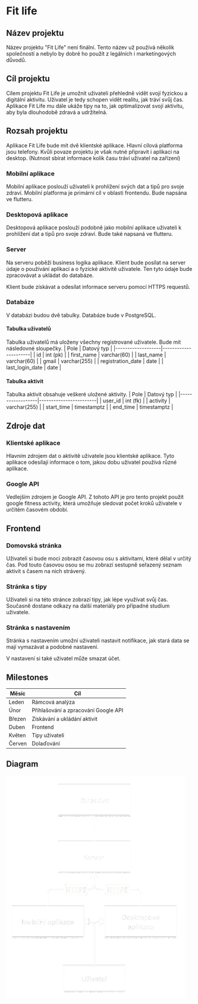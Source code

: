 # Fit life

## Název projektu
Název projektu "Fit Life" není finální. Tento název už používá několik společností a nebylo by dobré ho použít z legálních i marketingových důvodů.

## Cíl projektu
Cílem projektu Fit Life je umožnit uživateli přehledně vidět svojí fyzickou a digitální aktivitu. Uživatel je tedy schopen vidět realitu, jak tráví svůj čas. 
Aplikace Fit Life mu dále ukáže tipy na to, jak optimalizovat svojí aktivitu, aby byla dlouhodobě zdravá a udržitelná.

## Rozsah projektu
Aplikace Fit Life bude mít dvě klientské aplikace. Hlavní cílová platforma jsou telefony. Kvůli povaze projektu je však nutné připravit i aplikaci na desktop. (Nutnost sbírat informace kolik času tráví uživatel na zařízení)

### Mobilní aplikace
Mobilní aplikace poslouží uživateli k prohlížení svých dat a tipů pro svoje zdraví. Mobilní platforma je primární cíl v oblasti frontendu. Bude napsána ve flutteru.

### Desktopová aplikace
Desktopová aplikace poslouží podobně jako mobilní aplikace uživateli k prohlížení dat a tipů pro svoje zdraví. Bude také napsaná ve flutteru.

### Server
Na serveru poběží business logika aplikace. Klient bude posílat na server údaje o používání aplikací a o fyzické aktivitě uživatele. Ten tyto údaje bude zpracovávat a ukládat do databáze.

Klient bude získávat a odesílat informace serveru pomocí HTTPS requestů.

### Databáze
V databázi budou dvě tabulky. Databáze bude v PostgreSQL.

#### Tabulka uživatelů
Tabulka uživatelů má uloženy všechny registrované uživatele.
Bude mít následovné sloupečky.
| Pole              | Datový typ           |
|-------------------|----------------------|
| id                | int (pk)             |
| first_name        | varchar(60)          |
| last_name         | varchar(60)          |
| gmail             | varchar(255)         |
| registration_date | date                 |
| last_login_date   | date                 |

#### Tabulka aktivit
Tabulka aktivit obsahuje veškeré uložené aktivity.
| Pole             | Datový typ             |
|------------------|------------------------|
| user_id          | int (fk)               |
| activity         | varchar(255)           |
| start_time       | timestamptz            |
| end_time         | timestamptz            |

## Zdroje dat

### Klientské aplikace
Hlavním zdrojem dat o aktivitě uživatele jsou klientské aplikace. Tyto aplikace odesílají informace o tom, jakou dobu uživatel používá různé aplikace.

### Google API
Vedlejším zdrojem je Google API. Z tohoto API je pro tento projekt použit google fitness activity, která umožňuje sledovat počet kroků uživatele v určitém časovém období.

## Frontend

### Domovská stránka
Uživateli si bude moci zobrazit časovou osu s aktivitami, které dělal v určitý čas. Pod touto časovou osou se mu zobrazí sestupně seřazený seznam aktivit s časem na nich strávený.

### Stránka s tipy
Uživateli si na této stránce zobrazí tipy, jak lépe využívat svůj čas. Současně dostane odkazy na další materiály pro případné studium uživatele.

### Stránka s nastavením
Stránka s nastavením umožní uživateli nastavit notifikace, jak stará data se mají vymazávat a podobné nastavení.

V nastavení si také uživatel může smazat účet.

## Milestones
| Měsíc        | Cíl                                  |
|--------------|--------------------------------------|
| Leden        | Rámcová analýza                      |
| Únor         | Přihlašování a zpracování Google API |
| Březen       | Získávání a ukládání aktivit         |
| Duben        | Frontend                             |
| Květen       | Tipy uživateli                       |
| Červen       | Dolaďování                           |

## Diagram

<img src="./diagram.png" style="height: 600px;"/>